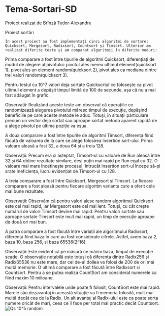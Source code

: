 # Tema-Sortari-SD
Proiect realizat de Brînză Tudor-Alexandru

Proiect sortări

	În acest proiect au fost implementați cinci algoritmi de sortare: Quicksort, Mergesort, Radixsort, Countsort și Timsort. Ulterior am realizat diferite teste și am comparat algoritmii în diferite moduri:

Prima comparare a fost între tipurile de algoritmi Quicksort, diferențiați de modul de alegere al pivotului: pivotul ales mereu ultimul element(quicksort 1), pivot ales un element random(quicksort 2), pivot ales ca mediana dintre trei valori random(quicksort 3).



















































Pentru testul cu 10^7 valori deja sortate Quicksortul ce folosește ca pivot ultimul element a depășit timpul limită de 100 de secunde, așa că nu a mai fost adăugat în grafic.




















Observații: Realizând aceste teste am observat că operațiile ce randomizează alegerea pivotului măresc timpul de execuție, depășind beneficiile pe care aceste metode le aduc. Totuși, în situații particulare precum un vector deja sortat sau aproape sortat metoda aparent rapidă de a alege pivotul pe ultima poziție va eșua.

A doua comparare a fost între tipurile de algoritmi Timsort, diferența fiind făcută de valoarea de la care se alege folosirea Insertion sort-ului. Prima valoare aleasă a fost 32, a doua 64 și a treia 128.



























































Observații: Precum era și așteptat, Timsort-ul cu valoare de Run aleasă între 32 și 64 obține rezultate similare, deși puțin mai rapid pe Run egal cu 32. O valoare mai mare încetinește procesul, întrucât Insertion sort-ul începe să-și arate ineficiența, lucru evidențiat de Timsort-ul cu 128.

A treia comparare a fost între Quicksort, Mergesort și Timsort. La fiecare comparare a fost aleasă pentru fiecare algoritm varianta care a oferit cele mai bune rezultate.
















































































Observații: Observăm că pentru valori alese random algoritmul Quicksort este cel mai rapid, iar Mergesort este cel mai lent. Totuși, cu cât crește numărul de valori Timsort devine mai rapid. Pentru valori sortate sau aproape sortate Timsort este mult mai rapid, un timp de execuție aproape de două ori mai bun.

A patra comparare a fost făcută între variații ale algoritmului Radixsort, diferența fiind baza în care au fost considerate cifrele. Astfel, avem baza 2, baza 10, baza 256, si baza 65536(2^16).
























































Observații: Este evident că pe măsură ce mărim baza, timpul de execuție scade. O observație notabilă este totuși că diferența dintre Radix256 și Radix65536 nu este mare, dar cel de-al doilea va folosi de 200 de ori mai multă memorie.
O ultimă comparare a fost făcută între Radixsort si Countsort. Pentru a se putea realiza CountSort am considerat numerele ca fiind maxim 10 milioane.





















Observații: Pentru intervalele unde poate fi folosit, CountSort este mai rapid. Marele său dezavantaj în această situație va fi memoria folosită, mult mai multă decât cea de la Radix. Un alt avantaj al Radix-ului este ca poate sorta numere oricât de mari, ceea ce îl face per total mai practic decât Countsort.
![Qs 10^5 random](https://user-images.githubusercontent.com/72472437/111081698-42664600-850d-11eb-9e23-2560dd452d9d.png)

